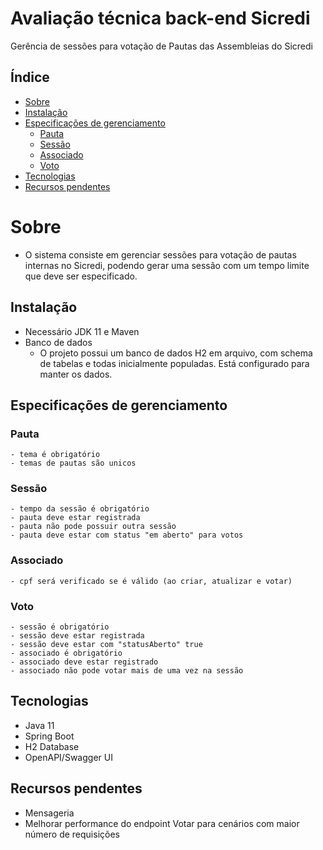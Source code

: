 # Avaliação técnica back-end Sicredi
Gerência de sessões para votação de Pautas das Assembleias do Sicredi
<!--ts-->
## Índice
   * [Sobre](##Sobre)
   * [Instalação](#instalação)
   * [Especificações de gerenciamento](#especificações-de-gerenciamento)
      * [Pauta](#pauta)
      * [Sessão](#sessão)
      * [Associado](#associado)
      * [Voto](#voto)
   * [Tecnologias](#tecnologias)
   * [Recursos pendentes](#recursos-pendentes)
<!--te-->
# Sobre
- O sistema consiste em gerenciar sessões para votação de pautas internas no Sicredi, podendo gerar uma sessão com um tempo limite 
que deve ser especificado.

## Instalação
- Necessário JDK 11 e Maven
- Banco de dados
  - O projeto possui um banco de dados H2 em arquivo, com schema de tabelas e todas inicialmente populadas. Está configurado para manter os dados.    
  
## Especificações de gerenciamento
### Pauta
    - tema é obrigatório
    - temas de pautas são unicos
### Sessão
    - tempo da sessão é obrigatório
    - pauta deve estar registrada
    - pauta não pode possuir outra sessão
    - pauta deve estar com status "em aberto" para votos
    
### Associado  
    - cpf será verificado se é válido (ao criar, atualizar e votar)
    
### Voto 
    - sessão é obrigatório
    - sessão deve estar registrada
    - sessão deve estar com "statusAberto" true
    - associado é obrigatório
    - associado deve estar registrado
    - associado não pode votar mais de uma vez na sessão
  
 ## Tecnologias
  - Java 11
  - Spring Boot
  - H2 Database
  - OpenAPI/Swagger UI
  
## Recursos pendentes
  - Mensageria 
  - Melhorar performance do endpoint Votar para cenários com maior número de requisições 
